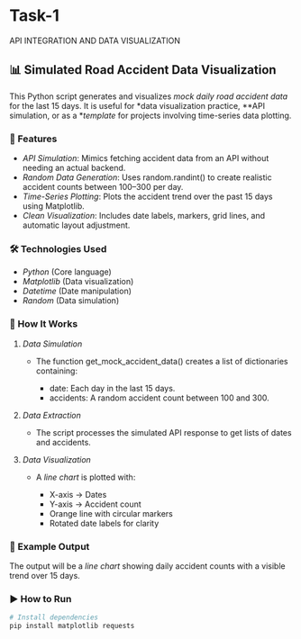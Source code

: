 # Task-1
API INTEGRATION AND DATA VISUALIZATION
## 📊 Simulated Road Accident Data Visualization

This Python script generates and visualizes *mock daily road accident data* for the last 15 days.
It is useful for *data visualization practice, **API simulation, or as a **template* for projects involving time-series data plotting.

### 🚀 Features

* *API Simulation*: Mimics fetching accident data from an API without needing an actual backend.
* *Random Data Generation*: Uses random.randint() to create realistic accident counts between 100–300 per day.
* *Time-Series Plotting*: Plots the accident trend over the past 15 days using Matplotlib.
* *Clean Visualization*: Includes date labels, markers, grid lines, and automatic layout adjustment.

### 🛠 Technologies Used

* *Python* (Core language)
* *Matplotlib* (Data visualization)
* *Datetime* (Date manipulation)
* *Random* (Data simulation)

### 📂 How It Works

1. *Data Simulation*

   * The function get_mock_accident_data() creates a list of dictionaries containing:

     * date: Each day in the last 15 days.
     * accidents: A random accident count between 100 and 300.

2. *Data Extraction*

   * The script processes the simulated API response to get lists of dates and accidents.

3. *Data Visualization*

   * A *line chart* is plotted with:

     * X-axis → Dates
     * Y-axis → Accident count
     * Orange line with circular markers
     * Rotated date labels for clarity

### 📸 Example Output

The output will be a *line chart* showing daily accident counts with a visible trend over 15 days.

### ▶ How to Run

```bash
# Install dependencies
pip install matplotlib requests

